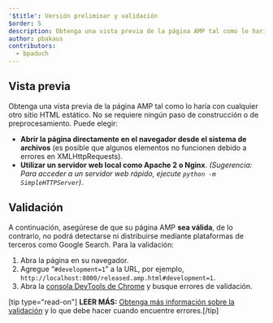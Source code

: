 ```yaml
---
'$title': Versión preliminar y validación
$order: 5
description: Obtenga una vista previa de la página AMP tal como lo haría con cualquier otro sitio HTML estático. No se requiere ningún paso de construcción o de preprocesamiento. Puede elegir...
author: pbakaus
contributors:
  - bpaduch
---
```


## Vista previa

Obtenga una vista previa de la página AMP tal como lo haría con cualquier otro sitio HTML estático. No se requiere ningún paso de construcción o de preprocesamiento. Puede elegir:

- **Abrir la página directamente en el navegador desde el sistema de archivos** (es posible que algunos elementos no funcionen debido a errores en XMLHttpRequests).
- **Utilizar un servidor web local como Apache 2 o Nginx**. _(Sugerencia: Para acceder a un servidor web rápido, ejecute `python -m SimpleHTTPServer`)_.

## Validación

A continuación, asegúrese de que su página AMP **sea válida**, de lo contrario, no podrá detectarse ni distribuirse mediante plataformas de terceros como Google Search. Para la validación:

1. Abra la página en su navegador.
2. Agregue “`#development=1`” a la URL, por ejemplo, `http://localhost:8000/released.amp.html#development=1`.
3. Abra la [consola DevTools de Chrome](https://developers.google.com/web/tools/chrome-devtools/debug/console/) y busque errores de validación.

[tip type="read-on"] <strong>LEER MÁS:</strong> [Obtenga más información sobre la validación](../../../../documentation/guides-and-tutorials/learn/validation-workflow/validate_amp.md) y lo que debe hacer cuando encuentre errores.[/tip]
